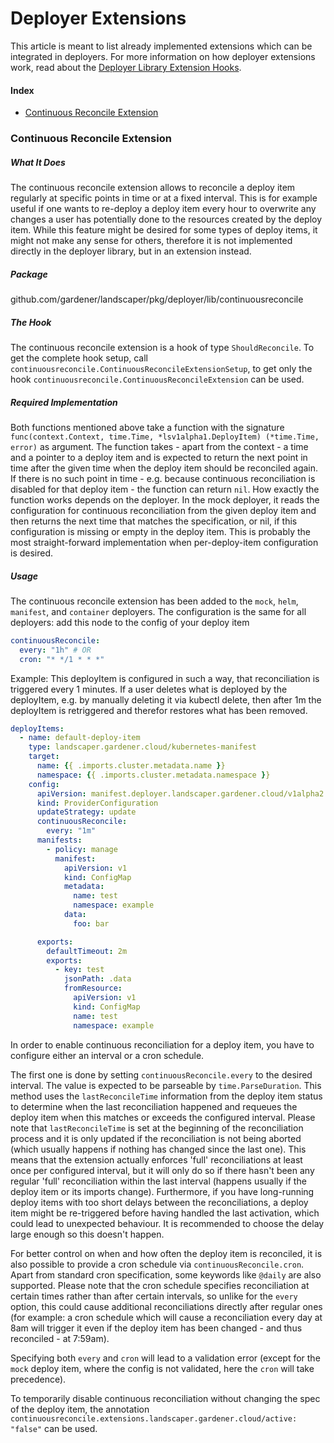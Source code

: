# Deployer Extensions

This article is meant to list already implemented extensions which can be integrated in deployers. For more information on how deployer extensions work, read about the [Deployer Library Extension Hooks](./dep-lib-extension-hooks.md).

#### Index
- [Continuous Reconcile Extension](#continuous-reconcile-extension)


### Continuous Reconcile Extension

##### What It Does
The continuous reconcile extension allows to reconcile a deploy item regularly at specific points in time or at a fixed interval. This is for example useful if one wants to re-deploy a deploy item every hour to overwrite any changes a user has potentially done to the resources created by the deploy item. While this feature might be desired for some types of deploy items, it might not make any sense for others, therefore it is not implemented directly in the deployer library, but in an extension instead.

##### Package
github.com/gardener/landscaper/pkg/deployer/lib/continuousreconcile

##### The Hook
The continuous reconcile extension is a hook of type `ShouldReconcile`. To get the complete hook setup, call `continuousreconcile.ContinuousReconcileExtensionSetup`, to get only the hook `continuousreconcile.ContinuousReconcileExtension` can be used. 

##### Required Implementation
Both functions mentioned above take a function with the signature `func(context.Context, time.Time, *lsv1alpha1.DeployItem) (*time.Time, error)` as argument. The function takes - apart from the context - a time and a pointer to a deploy item and is expected to return the next point in time after the given time when the deploy item should be reconciled again. If there is no such point in time - e.g. because continuous reconciliation is disabled for that deploy item - the function can return `nil`.
How exactly the function works depends on the deployer. In the mock deployer, it reads the configuration for continuous reconciliation from the given deploy item and then returns the next time that matches the specification, or nil, if this configuration is missing or empty in the deploy item. This is probably the most straight-forward implementation when per-deploy-item configuration is desired.

##### Usage
The continuous reconcile extension has been added to the `mock`, `helm`, `manifest`, and `container` deployers.
The configuration is the same for all deployers: add this node to the config of your deploy item
```yaml
continuousReconcile:
  every: "1h" # OR
  cron: "* */1 * * *"
```
Example:
This deployItem is configured in such a way, that reconciliation is triggered every 1 minutes. If a user deletes what is deployed by the deployItem, e.g. by manually deleting it via kubectl delete, then after 1m the deployItem is retriggered and therefor restores what has been removed.
```yaml
deployItems:
  - name: default-deploy-item
    type: landscaper.gardener.cloud/kubernetes-manifest
    target:
      name: {{ .imports.cluster.metadata.name }}
      namespace: {{ .imports.cluster.metadata.namespace }}
    config:
      apiVersion: manifest.deployer.landscaper.gardener.cloud/v1alpha2
      kind: ProviderConfiguration
      updateStrategy: update
      continuousReconcile:
        every: "1m" 
      manifests:
        - policy: manage
          manifest:
            apiVersion: v1
            kind: ConfigMap
            metadata:
              name: test
              namespace: example
            data:
              foo: bar

      exports:
        defaultTimeout: 2m
        exports:
          - key: test
            jsonPath: .data
            fromResource:
              apiVersion: v1
              kind: ConfigMap
              name: test
              namespace: example
```

In order to enable continuous reconciliation for a deploy item, you have to configure either an interval or a cron schedule.

The first one is done by setting `continuousReconcile.every` to the desired interval. The value is expected to be parseable by `time.ParseDuration`. This method uses the `lastReconcileTime` information from the deploy item status to determine when the last reconciliation happened and requeues the deploy item when this matches or exceeds the configured interval. Please note that `lastReconcileTime` is set at the beginning of the reconciliation process and it is only updated if the reconciliation is not being aborted (which usually happens if nothing has changed since the last one). This means that the extension actually enforces 'full' reconciliations at least once per configured interval, but it will only do so if there hasn't been any regular 'full' reconciliation within the last interval (happens usually if the deploy item or its imports change). Furthermore, if you have long-running deploy items with too short delays between the reconciliations, a deploy item might be re-triggered before having handled the last activation, which could lead to unexpected behaviour. It is recommended to choose the delay large enough so this doesn't happen.

For better control on when and how often the deploy item is reconciled, it is also possible to provide a cron schedule via `continuousReconcile.cron`. Apart from standard cron specification, some keywords like `@daily` are also supported. Please note that the cron schedule specifies reconciliation at certain times rather than after certain intervals, so unlike for the `every` option, this could cause additional reconciliations directly after regular ones (for example: a cron schedule which will cause a reconciliation every day at 8am will trigger it even if the deploy item has been changed - and thus reconciled - at 7:59am).

Specifying both `every` and `cron` will lead to a validation error (except for the `mock` deploy item, where the config is not validated, here the `cron` will take precedence).

To temporarily disable continuous reconciliation without changing the spec of the deploy item, the annotation `continuousreconcile.extensions.landscaper.gardener.cloud/active: "false"` can be used.
